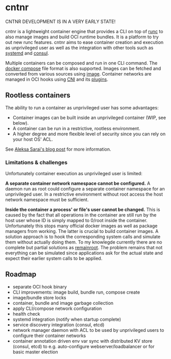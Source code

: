 # cntnr

CNTNR DEVELOPMENT IS IN A VERY EARLY STATE!

cntnr is a lightweight container engine that provides a CLI on top of [runc](https://github.com/opencontainers/runc) to also manage images and build OCI runtime bundles. It is a platform to try out new runc features.
cntnr aims to ease container creation and execution as unprivileged user as well as the integration with other tools such as [systemd](https://www.freedesktop.org/wiki/Software/systemd/) and [consul](https://www.consul.io/).

Multiple containers can be composed and run in one CLI command.
The [docker compose](https://docs.docker.com/compose/compose-file/) file format is also supported.
Images can be fetched and converted from various sources using [image](https://github.com/containers/image).
Container networks are managed in OCI hooks using [CNI](https://github.com/containernetworking/cni) and its [plugins](https://github.com/containernetworking/plugins).


## Rootless containers

The ability to run a container as unprivileged user has some advantages:

- Container images can be built inside an unprivileged container (WIP, see below).
- A container can be run in a restrictive, rootless environment.
- A higher degree and more flexible level of security since you can rely on your host OS' ACL.

See [Aleksa Sarai's blog post](https://www.cyphar.com/blog/post/rootless-containers-with-runc) for more information.


### Limitations & challenges

Unfortunately container execution as unprivileged user is limited:


**A separate container network namespace cannot be configured.**
A daemon run as root could configure a separate container namespace for an unprivileged user.
In a restrictive environment without root access the host network namespace must be sufficient.


**Inside the container a process' or file's user cannot be changed.**
This is caused by the fact that all operations in the container are still run by the host user whose ID is simply mapped to 0/root inside the container.
Unfortunately this stops many official docker images as well as package managers from working. The latter is crucial to build container images.
A solution approach is to hook the corresponding system calls and simulate them without actually doing them.
To my knowlegde currently there are no complete but partial solutions as [remainroot](https://github.com/cyphar/remainroot).
The problem remains that not everything can be simulated since applications ask for the actual state and expect their earlier system calls to be applied.



## Roadmap

- separate OCI hook binary
- CLI improvements: image build, bundle run, compose create
- image/bundle store locks
- container, bundle and image garbage collection
- apply CLI/compose network configuration
- health check
- systemd integration (notify when startup complete)
- service discovery integration (consul, etcd)
- network manager daemon with ACL to be used by unprivileged users to configure their container networks
- container annotation driven env var sync with distributed KV store (consul, etcd) to e.g. auto-configure webserver/loadbalancer or for basic master election
